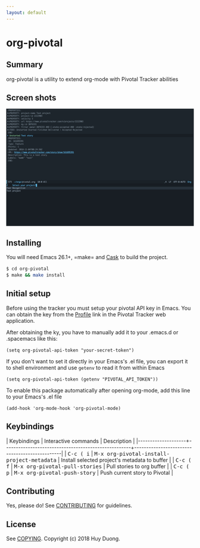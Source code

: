 ```yaml
---
layout: default
---
```


# org-pivotal
## Summary
org-pivotal is a utility to extend org-mode with Pivotal Tracker abilities

## Screen shots
![Screen shot](./assets/screen_shot.png)

## Installing
You will need Emacs 26.1+, =make= and [Cask](https://github.com/cask/cask) to build the project.

``` sh
$ cd org-pivotal
$ make && make install
```

## Initial setup
Before using the tracker you must setup your pivotal API key in Emacs. You can obtain the key from the [Profile](https://www.pivotaltracker.com/profile) link in the Pivotal Tracker web application.

After obtaining the ky, you have to manually add it to your .emacs.d or .spacemacs like this:

``` emacs-lisp
(setq org-pivotal-api-token "your-secret-token")
```

If you don't want to set it directly in your Emacs's .el file, you can export it to shell environment and use `getenv` to read it from within Emacs

``` emacs-lisp
(setq org-pivotal-api-token (getenv "PIVOTAL_API_TOKEN"))
```

To enable this package automatically after opening org-mode, add this line to your Emacs's .el file

``` emacs-lisp
(add-hook 'org-mode-hook 'org-pivotal-mode)
```

## Keybindings

| Keybindings        | Interactive commands                                | Description                                   |
|--------------------+-----------------------------------------------------+-----------------------------------------------|
| <kbd>C-c ( i</kbd> | <kbd>M-x org-pivotal-install-project-metadata</kbd> | Install selected project's metadata to buffer |
| <kbd>C-c ( f</kbd> | <kbd>M-x org-pivotal-pull-stories</kbd>             | Pull stories to org buffer                    |
| <kbd>C-c ( p</kbd> | <kbd>M-x org-pivotal-push-story</kbd>               | Push current story to Pivotal                 |

## Contributing
Yes, please do! See [CONTRIBUTING](https://github.com/org-pivotal/org-pivotal/blob/master/CONTRIBUTING.md) for guidelines.

## License
See [COPYING](https://github.com/org-pivotal/org-pivotal/blob/master/COPYING). Copyright (c) 2018 Huy Duong.
